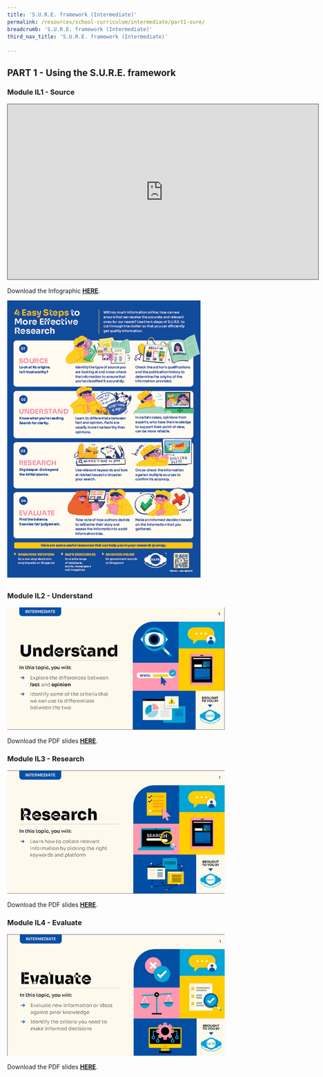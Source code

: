 ```yaml
---
title: 'S.U.R.E. framework (Intermediate)'
permalink: /resources/school-curriculum/intermediate/part1-sure/
breadcrumb: 'S.U.R.E. framework (Intermediate)'
third_nav_title: 'S.U.R.E. framework (Intermediate)'

---
```


## PART 1 - Using the S.U.R.E. framework

### Module IL1 - Source

<iframe src=https://nlb.ap.panopto.com/Panopto/Pages/Embed.aspx?id=7c6428a8-aec2-41d7-acde-aff7001f8fd9&autoplay=false&offerviewer=true&showtitle=true&showbrand=true&captions=false&interactivity=all height="405" width="720" style="border: 1px solid #464646;" allowfullscreen allow="autoplay"></iframe>

Download the Infographic [**HERE**](https://go.gov.sg/sure-phase1-inter-info).

![](../images/curriculum-part1-infographic.PNG)

## 

### Module IL2 - Understand

![](../images/curriculum-IL2-intermediate.PNG)

Download the PDF slides **[HERE](https://go.gov.sg/sure-il2-inter-slides)**.



### Module IL3 - Research

![](../images/curriculum-IL3-intermediate.PNG)

Download the PDF slides **[HERE](https://go.gov.sg/sure-il3-inter-slides)**.



### Module IL4 - Evaluate

![](../images/curriculum-IL4-intermediate.PNG)

Download the PDF slides **[HERE](https://go.gov.sg/sure-il4-inter-slides)**.

